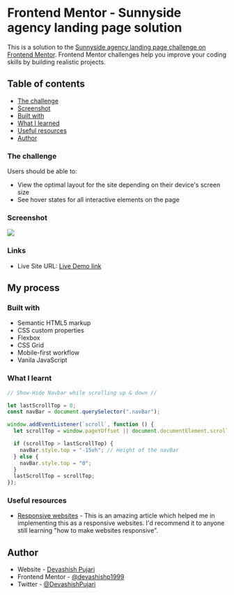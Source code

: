 # Frontend Mentor - Sunnyside agency landing page solution

This is a solution to the [Sunnyside agency landing page challenge on Frontend Mentor](https://www.frontendmentor.io/challenges/sunnyside-agency-landing-page-7yVs3B6ef). Frontend Mentor challenges help you improve your coding skills by building realistic projects.

## Table of contents

- [The challenge](#the-challenge)
- [Screenshot](#screenshot)
- [Built with](#built-with)
- [What I learned](#what-i-learned)
- [Useful resources](#useful-resources)
- [Author](#author)

### The challenge

Users should be able to:

- View the optimal layout for the site depending on their device's screen size
- See hover states for all interactive elements on the page

### Screenshot

![](./screenshot.jpg)

### Links

- Live Site URL: [Live Demo link](https://devashishp1999.github.io/Sunnyside-agency-landing-page/)

## My process

### Built with

- Semantic HTML5 markup
- CSS custom properties
- Flexbox
- CSS Grid
- Mobile-first workflow
- Vanila JavaScript

### What I learnt

```js
// Show-Hide Navbar while scrolling up & down //

let lastScrollTop = 0;
const navBar = document.querySelector(".navBar");

window.addEventListener(`scroll`, function () {
  let scrollTop = window.pageYOffset || document.documentElement.scrollTop;

  if (scrollTop > lastScrollTop) {
    navBar.style.top = "-15vh"; // Height of the navBar
  } else {
    navBar.style.top = "0";
  }
  lastScrollTop = scrollTop;
});
```

### Useful resources

- [Responsive websites](https://dzone.com/articles/using-csshtml-make-responsive#) - This is an amazing article which helped me in implementing this as a responsive websites. I'd recommend it to anyone still learning "how to make websites responsive".

## Author

- Website - [Devashish Pujari](https://devashishp1999.github.io/portfolio/)
- Frontend Mentor - [@devashishp1999](https://www.frontendmentor.io/profile/devashishp1999)
- Twitter - [@DevashishPujari](https://twitter.com/DevashishPujari)
